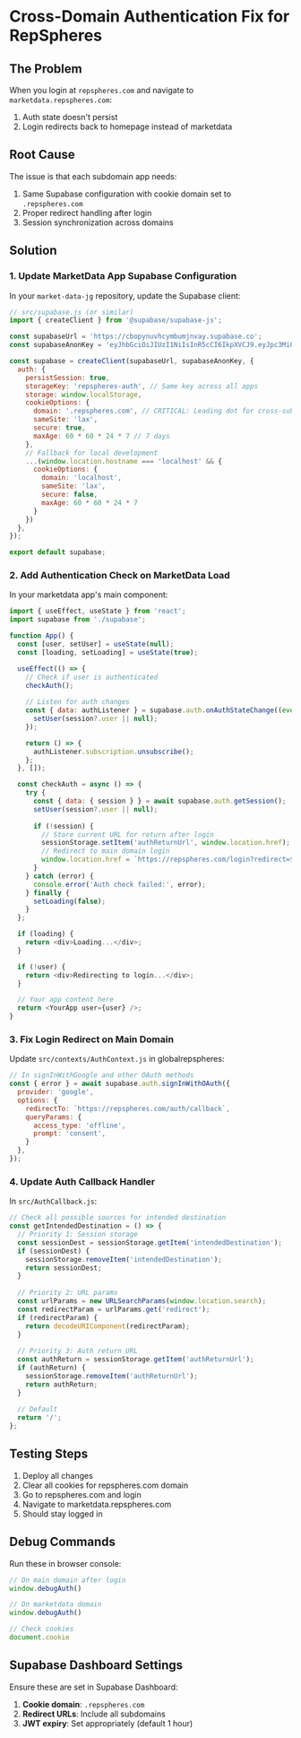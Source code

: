 # Cross-Domain Authentication Fix for RepSpheres

## The Problem

When you login at `repspheres.com` and navigate to `marketdata.repspheres.com`:
1. Auth state doesn't persist
2. Login redirects back to homepage instead of marketdata

## Root Cause

The issue is that each subdomain app needs:
1. Same Supabase configuration with cookie domain set to `.repspheres.com`
2. Proper redirect handling after login
3. Session synchronization across domains

## Solution

### 1. Update MarketData App Supabase Configuration

In your `market-data-jg` repository, update the Supabase client:

```javascript
// src/supabase.js (or similar)
import { createClient } from '@supabase/supabase-js';

const supabaseUrl = 'https://cbopynuvhcymbumjnvay.supabase.co';
const supabaseAnonKey = 'eyJhbGciOiJIUzI1NiIsInR5cCI6IkpXVCJ9.eyJpc3MiOiJzdXBhYmFzZSIsInJlZiI6ImNib3B5bnV2aGN5bWJ1bWpudmF5Iiwicm9sZSI6ImFub24iLCJpYXQiOjE3NDM5OTUxNzMsImV4cCI6MjA1OTU3MTE3M30.UZElMkoHugIt984RtYWyfrRuv2rB67opQdCrFVPCfzU';

const supabase = createClient(supabaseUrl, supabaseAnonKey, {
  auth: {
    persistSession: true,
    storageKey: 'repspheres-auth', // Same key across all apps
    storage: window.localStorage,
    cookieOptions: {
      domain: '.repspheres.com', // CRITICAL: Leading dot for cross-subdomain
      sameSite: 'lax',
      secure: true,
      maxAge: 60 * 60 * 24 * 7 // 7 days
    },
    // Fallback for local development
    ...(window.location.hostname === 'localhost' && {
      cookieOptions: {
        domain: 'localhost',
        sameSite: 'lax',
        secure: false,
        maxAge: 60 * 60 * 24 * 7
      }
    })
  },
});

export default supabase;
```

### 2. Add Authentication Check on MarketData Load

In your marketdata app's main component:

```javascript
import { useEffect, useState } from 'react';
import supabase from './supabase';

function App() {
  const [user, setUser] = useState(null);
  const [loading, setLoading] = useState(true);

  useEffect(() => {
    // Check if user is authenticated
    checkAuth();
    
    // Listen for auth changes
    const { data: authListener } = supabase.auth.onAuthStateChange((event, session) => {
      setUser(session?.user || null);
    });

    return () => {
      authListener.subscription.unsubscribe();
    };
  }, []);

  const checkAuth = async () => {
    try {
      const { data: { session } } = await supabase.auth.getSession();
      setUser(session?.user || null);
      
      if (!session) {
        // Store current URL for return after login
        sessionStorage.setItem('authReturnUrl', window.location.href);
        // Redirect to main domain login
        window.location.href = `https://repspheres.com/login?redirect=${encodeURIComponent(window.location.href)}`;
      }
    } catch (error) {
      console.error('Auth check failed:', error);
    } finally {
      setLoading(false);
    }
  };

  if (loading) {
    return <div>Loading...</div>;
  }

  if (!user) {
    return <div>Redirecting to login...</div>;
  }

  // Your app content here
  return <YourApp user={user} />;
}
```

### 3. Fix Login Redirect on Main Domain

Update `src/contexts/AuthContext.js` in globalrepspheres:

```javascript
// In signInWithGoogle and other OAuth methods
const { error } = await supabase.auth.signInWithOAuth({
  provider: 'google',
  options: {
    redirectTo: `https://repspheres.com/auth/callback`,
    queryParams: {
      access_type: 'offline',
      prompt: 'consent',
    }
  },
});
```

### 4. Update Auth Callback Handler

In `src/AuthCallback.js`:

```javascript
// Check all possible sources for intended destination
const getIntendedDestination = () => {
  // Priority 1: Session storage
  const sessionDest = sessionStorage.getItem('intendedDestination');
  if (sessionDest) {
    sessionStorage.removeItem('intendedDestination');
    return sessionDest;
  }
  
  // Priority 2: URL params
  const urlParams = new URLSearchParams(window.location.search);
  const redirectParam = urlParams.get('redirect');
  if (redirectParam) {
    return decodeURIComponent(redirectParam);
  }
  
  // Priority 3: Auth return URL
  const authReturn = sessionStorage.getItem('authReturnUrl');
  if (authReturn) {
    sessionStorage.removeItem('authReturnUrl');
    return authReturn;
  }
  
  // Default
  return '/';
};
```

## Testing Steps

1. Deploy all changes
2. Clear all cookies for repspheres.com domain
3. Go to repspheres.com and login
4. Navigate to marketdata.repspheres.com
5. Should stay logged in

## Debug Commands

Run these in browser console:

```javascript
// On main domain after login
window.debugAuth()

// On marketdata domain
window.debugAuth()

// Check cookies
document.cookie
```

## Supabase Dashboard Settings

Ensure these are set in Supabase Dashboard:
1. **Cookie domain**: `.repspheres.com`
2. **Redirect URLs**: Include all subdomains
3. **JWT expiry**: Set appropriately (default 1 hour)